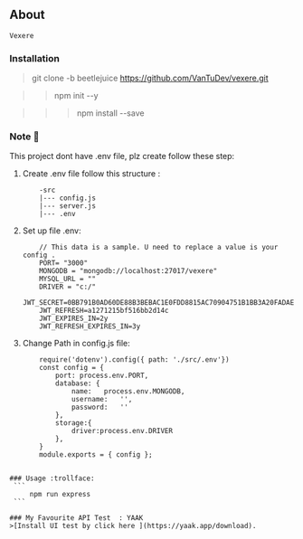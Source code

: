 ## About
    Vexere 

### Installation

>git clone -b beetlejuice https://github.com/VanTuDev/vexere.git

>>npm init --y

>>>npm install --save

### Note :eyes:
This project dont have .env file, plz create follow these step:
1. Create .env file follow this structure :
    ```
        -src
        |--- config.js
        |--- server.js
        |--- .env 
    ```
2. Set up file .env: 
    ```
        // This data is a sample. U need to replace a value is your config .
        PORT= "3000"
        MONGODB = "mongodb://localhost:27017/vexere"
        MYSQL_URL = ""
        DRIVER = "c:/"
        JWT_SECRET=0BB791B0AD60DE88B3BEBAC1E0FDD8815AC70904751B1BB3A20FADAE35E024B6
        JWT_REFRESH=a1271215bf516bb2d14c 
        JWT_EXPIRES_IN=2y
        JWT_REFRESH_EXPIRES_IN=3y
    ```
 3. Change Path in config.js file:
    ```
        require('dotenv').config({ path: './src/.env'})
        const config = {
            port: process.env.PORT,
            database: {
                name:   process.env.MONGODB,
                username:   '',
                password:   ''
            },
            storage:{
                driver:process.env.DRIVER
            },
        }
        module.exports = { config }; 
   ```   
    
### Usage :trollface:
    ```
        npm run express
    ```

### My Favourite API Test  : YAAK      
   >[Install UI test by click here ](https://yaak.app/download).
    